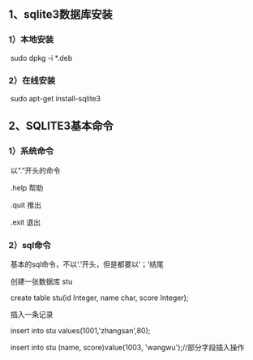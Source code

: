 ## 1、sqlite3数据库安装

### 	1）本地安装

​		sudo dpkg -i *.deb

### 	2）在线安装

​		sudo apt-get install-sqlite3

## 2、SQLITE3基本命令

### 	1）系统命令

​		以“.”开头的命令

​		.help 帮助

​		.quit 推出

​		.exit 退出

### 	2）sql命令

​		基本的sql命令，不以‘.’开头，但是都要以‘；’结尾

​		创建一张数据库 stu

​		create table stu(id Integer, name char, score Integer);

​		插入一条记录

​		insert into stu values(1001,'zhangsan',80);

​		insert into stu (name, score)value(1003, 'wangwu');//部分字段插入操作

